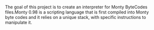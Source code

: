 The goal of this project is to create an interpreter for Monty ByteCodes files.Monty 0.98 is a scripting language that is first compiled into Monty byte codes and it relies on a unique stack, with specific instructions to manipulate it.
